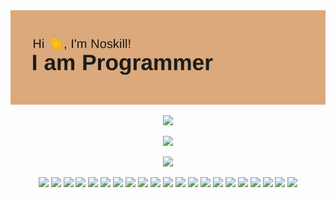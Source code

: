 <div align="center">
  <img src="header.png">
<p align='center'>
  <img src='https://user-images.githubusercontent.com/5713670/87202985-820dcb80-c2b6-11ea-9f56-7ec461c497c3.gif' width='200'>
</p>
<p align="center">
  <img src="https://github-readme-stats.vercel.app/api?username=golanghack&count_private=true&show_icons=true&theme=buefy" />
</p>

<p align="center">
  <img src="https://github-readme-stats.vercel.app/api/top-langs/?username=golanghack&layout=compact&theme=buefy" />
</p>
<img src="http://github-readme-streak-stats.herokuapp.com?user=golanghack&theme=dark&hide_border=true&date_format=M%20j%5B%2C%20Y%5D">
<img src="https://github-profile-summary-cards.vercel.app/api/cards/profile-details?username=golanghack&theme=solarized_dark">
<img src="https://github-profile-summary-cards.vercel.app/api/cards/most-commit-language?username=golanghack&theme=solarized_dark">
<img src="https://github-profile-summary-cards.vercel.app/api/cards/repos-per-language?username=golanghack&theme=solarized_dark">
<img src="https://github-profile-summary-cards.vercel.app/api/cards/stats?username=golanghack&theme=solarized_dark">
<img src="https://github-profile-summary-cards.vercel.app/api/cards/productive-time?username=golanghack&theme=solarized_dark">

<img src="https://img.shields.io/badge/-Stackoverflow-FE7A16?style=for-the-badge&logo=stack-overflow&logoColor=white">

<img src="https://img.shields.io/badge/Codewars-B1361E?style=for-the-badge&logo=codewars&logoColor=grey">
  



<img src="https://img.shields.io/badge/heroku-%23430098.svg?style=for-the-badge&logo=heroku&logoColor=white">
<img src="https://img.shields.io/badge/Visual%20Studio%20Code-0078d7.svg?style=for-the-badge&logo=visual-studio-code&logoColor=white">
<img src="https://img.shields.io/badge/c-%2300599C.svg?style=for-the-badge&logo=c&logoColor=white">
<img src = "https://img.shields.io/badge/css3-%231572B6.svg?style=for-the-badge&logo=css3&logoColor=white">

<img src="https://img.shields.io/badge/Fortran-%23734F96.svg?style=for-the-badge&logo=fortran&logoColor=white">
<img src="https://img.shields.io/badge/html5-%23E34F26.svg?style=for-the-badge&logo=html5&logoColor=white">
<img src="https://img.shields.io/badge/javascript-%23323330.svg?style=for-the-badge&logo=javascript&logoColor=%23F7DF1E">
<img src="https://img.shields.io/badge/markdown-%23000000.svg?style=for-the-badge&logo=markdown&logoColor=white">
<img src="https://img.shields.io/badge/python-3670A0?style=for-the-badge&logo=python&logoColor=ffdd54">
<img src="https://img.shields.io/badge/shell_script-%23121011.svg?style=for-the-badge&logo=gnu-bash&logoColor=white">
<img src="https://img.shields.io/badge/Debian-D70A53?style=for-the-badge&logo=debian&logoColor=white">
<img src="https://img.shields.io/badge/Ubuntu-E95420?style=for-the-badge&logo=ubuntu&logoColor=white">
<img src="https://capsule-render.vercel.app/api?type=soft&color=gradient&text=Come%20again!&fontSize=40&animation=twinkling">
                                                                                                           

</div>
